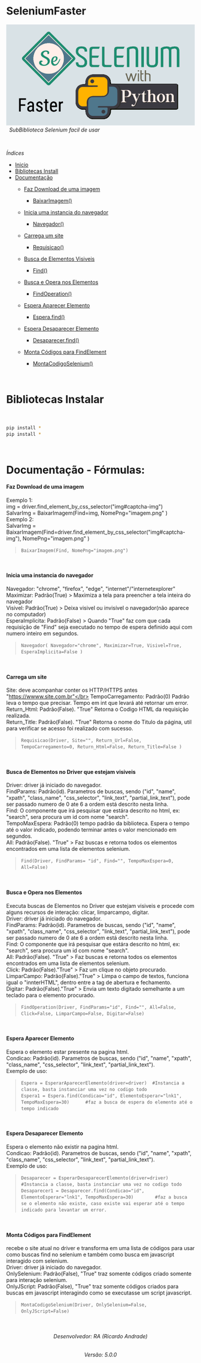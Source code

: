 # SeleniumFaster
![](https://raw.githubusercontent.com/geniodev/SeleniumFaster/main/selenium%20express.png)</br>
&nbsp;
*SubBiblioteca Selenium facil de usar*</br>


&nbsp;
&nbsp;

*Índices*
&nbsp;
- <a href="https://github.com/geniodev/SeleniumFaster#seleniumfaster" target="_self">Inicio</a>
- <a href='https://github.com/geniodev/SeleniumFaster#bibliotecas-instalar' target='_self'>Bibliotecas Install</a>
- <a href='https://github.com/geniodev/SeleniumFaster#documenta%C3%A7%C3%A3o---f%C3%B3rmulas' target='_self'>Documentação</a>
  - <a href='https://github.com/geniodev/SeleniumFaster#faz-download-de-uma-imagem' target='_self'>Faz Download de uma imagem</a>
    - <a href='https://github.com/geniodev/SeleniumFaster#faz-download-de-uma-imagem' target='_self'>BaixarImagem()</a>

  - <a href='https://github.com/geniodev/SeleniumFaster#inicia-uma-instancia-do-navegador' target='_self'>Inicia uma instancia do navegador</a>
    - <a href='https://github.com/geniodev/SeleniumFaster#inicia-uma-instancia-do-navegador' target='_self'>Navegador()</a>

  - <a href='https://github.com/geniodev/SeleniumFaster#carrega-um-site' target='_self'>Carrega um site</a>
    - <a href='https://github.com/geniodev/SeleniumFaster#carrega-um-site' target='_self'>Requisicao()</a>

  - <a href='https://github.com/geniodev/SeleniumFaster#busca-de-elementos-no-driver-que-estejam-visiveis' target='_self'>Busca de Elementos Visiveis</a>
    - <a href='https://github.com/geniodev/SeleniumFaster#busca-de-elementos-no-driver-que-estejam-visiveis' target='_self'>Find()</a>

  - <a href='https://github.com/geniodev/SeleniumFaster#busca-e-opera-nos-elementos' target='_self'>Busca e Opera nos Elementos</a>
    - <a href='https://github.com/geniodev/SeleniumFaster#busca-e-opera-nos-elementos' target='_self'>FindOperation()</a>

  - <a href='https://github.com/geniodev/SeleniumFaster#espera-aparecer-elemento' target='_self'>Espera Aparecer Elemento</a>
    - <a href='https://github.com/geniodev/SeleniumFaster#espera-aparecer-elemento' target='_self'>Espera.find()</a>

  - <a href='https://github.com/geniodev/SeleniumFaster#espera-desaparecer-elemento' target='_self'>Espera Desaparecer Elemento</a>
    - <a href='https://github.com/geniodev/SeleniumFaster#espera-desaparecer-elemento' target='_self'>Desaparecer.find()</a>

  - <a href='https://github.com/geniodev/SeleniumFaster#monta-c%C3%B3digos-para-findelement' target='_self'>Monta Códigos para FindElement</a>
    - <a href='https://github.com/geniodev/SeleniumFaster#monta-c%C3%B3digos-para-findelement' target='_self'>MontaCodigoSelenium()</a>



&nbsp;
&nbsp;
<h1 id="install">Bibliotecas Instalar</h1></br>

```bash
pip install *
pip install *
```



&nbsp;
# Documentação - Fórmulas:

#### Faz Download de uma imagem
Exemplo 1:</br>
img = driver.find_element_by_css_selector("img#captcha-img")</br>
SalvarImg = BaixarImagem(Find=img, NomePng="imagem.png" )</br>
Exemplo 2:</br>
SalvarImg = BaixarImagem(Find=driver.find_element_by_css_selector("img#captcha-img"), NomePng="imagem.png" )</br>
> `BaixarImagem(Find, NomePng="imagem.png")`

&nbsp;

#### Inicia uma instancia do navegador
Navegador: "chrome", "firefox", "edge", "internet"/"internetexplorer"</br>
Maximizar: Padrão(True) > Maximiza a tela para preencher a tela inteira do navegador</br>
Visivel: Padrão(True) > Deixa visivel ou invisível o navegador(não aparece no computador)</br>
EsperaImplicita: Padrão(False) > Quando "True" faz com que cada requisição de "Find" seja executado no tempo de espera definido aqui com numero inteiro em segundos.</br>
> `Navegador( Navegador="chrome", Maximizar=True, Visivel=True, EsperaImplicita=False )`

&nbsp;


#### Carrega um site
Site: deve acompanhar conter os HTTP/HTTPS antes "https://wwww.site.com.br"</br>
TempoCarregamento: Padrão(0) Padrão leva o tempo que precisar. Tempo em int que levará até retornar um error.</br>
Return_Html: Padrão(False). "True" Retorna o Codigo HTML da requisição realizada.</br>
Return_Title: Padrão(False). "True" Retorna o nome do Titulo da página, util para verificar se acesso foi realizado com sucesso.</br>
> `Requisicao(Driver, Site="", Return_Url=False, TempoCarregamento=0, Return_Html=False, Return_Title=False )`

&nbsp;


#### Busca de Elementos no Driver que estejam visiveis
Driver: driver já iniciado do navegador.</br>
FindParams: Padrão(id). Parametros de buscas, sendo ("id", "name", "xpath", "class_name", "css_selector", "link_text", "partial_link_text"), pode ser passado numero de 0 ate 6 a ordem está descrito nesta linha.</br>
Find: O componente que irá pesquisar que estára descrito no html, ex: "search", sera procura um id com nome "search".</br>
TempoMaxEspera: Padrão(0) tempo padrão da biblioteca. Espera o tempo até o valor indicado, podendo terminar antes o valor mencionado em segundos.</br>
All: Padrão(False). "True" > Faz buscas e retorna todos os elementos encontrados em uma lista de elementos selenium.</br>
> `Find(Driver, FindParams= "id", Find="", TempoMaxEspera=0, All=False)`

&nbsp;


#### Busca e Opera nos Elementos
Executa buscas de Elementos no Driver que estejam visiveis e procede com alguns recursos de interação: clicar, limparcampo, digitar.</br>
Driver: driver já iniciado do navegador.</br>
FindParams: Padrão(id). Parametros de buscas, sendo ("id", "name", "xpath", "class_name", "css_selector", "link_text", "partial_link_text"), pode ser passado numero de 0 ate 6 a ordem está descrito nesta linha.</br>
Find: O componente que irá pesquisar que estára descrito no html, ex: "search", sera procura um id com nome "search".</br>
All: Padrão(False). "True" > Faz buscas e retorna todos os elementos encontrados em uma lista de elementos selenium.</br>
Click: Padrão(False)."True" > Faz um clique no objeto procurado.</br>
LimparCampo: Padrão(False)."True" > Limpa o campo de textos, funciona igual o "innterHTML", dentro entre a tag de abertura e fechamento.</br>
Digitar: Padrão(False)."True" > Envia um texto digitado semelhante a um teclado para o elemento procurado.</br>
> `FindOperation(Driver, FindParams="id", Find="", All=False, Click=False, LimparCampo=False, Digitar=False)`



&nbsp;


#### Espera Aparecer Elemento
Espera o elemento estar presente na pagina html.</br>
Condicao: Padrão(id). Parametros de buscas, sendo ("id", "name", "xpath", "class_name", "css_selector", "link_text", "partial_link_text").</br>
Exemplo de uso:</br>
> `Espera = EsperarAparecerElemento(driver=driver)  #Instancia a classe, basta instanciar uma vez no codigo todo`</br>
> `Espera1 = Espera.find(Condicao="id", ElementoEsperar="lnk1", TempoMaxEspera=30)		#faz a busca de espera do elemento até o tempo indicado`



&nbsp;



#### Espera Desaparecer Elemento
Espera o elemento não existir na pagina html.</br>
Condicao: Padrão(id). Parametros de buscas, sendo ("id", "name", "xpath", "class_name", "css_selector", "link_text", "partial_link_text").</br>
Exemplo de uso:</br>
> `Desaparecer = EsperarDesaparecerElemento(driver=driver) 	#Instancia a classe, basta instanciar uma vez no codigo todo`</br>
> `Desaparecer1 = Desaparecer.find(Condicao="id", ElementoEsperar="lnk1", TempoMaxEspera=30)		#faz a busca se o elemento não existe, caso existe vai esperar até o tempo indicado para levantar um error.`



&nbsp;




#### Monta Códigos para FindElement
recebe o site atual no driver e transforma em uma lista de códigos para usar como buscas find no selenium e também como busca em javascript interagido com selenium.</br>
Driver: driver já iniciado do navegador.</br>
OnlySelenium: Padrão(False), "True" traz somente códigos criado somente para interação selenium.</br>
OnlyJScript: Padrão(False), "True" traz somente códigos criados para buscas em javascript interagindo como se executasse um script javascript.</br>
> `MontaCodigoSelenium(Driver, OnlySelenium=False, OnlyJScript=False)`



&nbsp;
<h6 align="center">Desenvolvedor: RA (Ricardo Andrade)</h6>
<h6 align="center">Versão: 5.0.0</h6>
